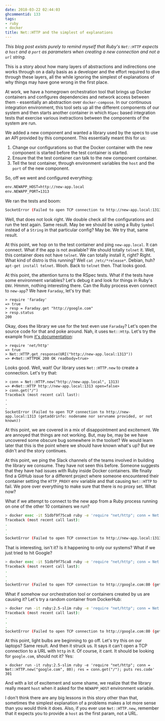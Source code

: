 ```yaml
---
date: 2018-03-22 02:44:03
ghcommentid: 133
tags:
- ruby
- docker
title: Net::HTTP and the simplest of explanations
---
```


_This blog post exists purely to remind myself that Ruby's `Net::HTTP` expects a `host` and a `port` as parameters when creating a new connection and not a `url` string._

This is a story about how many layers of abstractions and indirections one works through on a daily basis as a developer and the effort required to dive through these layers, all the while ignoring the simplest of explanations of why things may have gone wrong in the first place.

At work, we have a homegrown orchestration tool that brings up Docker containers and configures dependencies and network access between them - essentially an abstraction over `docker-compose`. In our continuous integration environment, this tool sets up all the different components of our system and then starts another container in which `RSpec` based integration tests that exercise various inetractions between the components of the system are run.

We added a new component and wanted a library used by the specs to use an API provided by this component. This essentially meant this for us:

1. Change our configurations so that the Docker container with the new component is started before the test container is started.
1. Ensure that the test container can talk to the new component container.
1. Tell the test container, through environment variables the `host` and the `port` of the new component.

So, off we went and configured everything:

```bash
env.NEWAPP_HOST=http://new-app.local
env.NEWAPP_PORT=1313
```

We ran the tests and boom:

```bash
SocketError (Failed to open TCP connection to http://new-app.local:1313 (getaddrinfo: nodename nor servname provided, or not known))
```

Well, that does not look right. We double check all the configurations and run the test again. Same result. May be we should be using a Ruby `Symbol` instead of a `String` in that particular config? May be. We try that, same result. 

At this point, we hop on to the test container and ping `new-app.local`. It can connect.
What if the app is not available? We should totally `telnet` it. Well, this container does not have `telnet`. We can totally install it, right? Right. What kind of distro is this running? Well `cat /etc/*release*`. Debian, huh? `apt-get install telnet`. Wooh. Back to `telnet` then. That looks good.

At this point, the attention turns to the RSpec tests. What if the tests have some environment variables? Let's debug it and look for things in Ruby's `ENV`. Hmmm, nothing interesting there. Can the Ruby process even connect to `new-app`? We have `Faraday`, let's try that:
```irb
> require 'faraday'
=> true
> resp = Faraday.get "http://google.com"
> resp.status
200
```

Okay, does the library we use for the test even use `Faraday`? Let's open the source code for that and poke around. Nah, it uses `Net::Http`. Let's try the example from [it's documentation](https://ruby-doc.org/stdlib-2.5.0/libdoc/net/http/rdoc/Net/HTTP.html):
```irb
> require 'net/http'
=> true
> Net::HTTP.get_response(URI("http://new-app.local:1313"))
=> #<Net::HTTPOK 200 OK readbody=true>
```
Looks good. Well, wait! Our library uses `Net::HTTP.new` to create a connection. Let's try that:
```irb
> conn = Net::HTTP.new("http://new-app.local", 1313)
=> #<Net::HTTP http://new-app.local:1313 open=false>
> conn.get("/")
Traceback (most recent call last):
.
.
.
SocketError (Failed to open TCP connection to http://new-app.local:1313 (getaddrinfo: nodename nor servname provided, or not known))
```
At this point, we are covered in a mix of disappointment and excitement. We are annoyed that things are not working. But, may be, may be we have uncovered some obscure bug somewhere in the toolset? We would learn later that this is the point where we should have known what's up? But we didn't and the story continues.

At this point, we ping the Slack channels of the teams involved in building the library we consume. They have not seen this before. Someone suggests that they have had issues with Ruby inside Docker containers. We finally find a GitHub issue for a different project where someone encountered their container setting the `HTTP_PROXY` env variable and that causing `Net::HTTP` to fail. We pore over everything to make sure that there is no proxy set. What now?

What if we attempt to connect to the new app from a Ruby process running on one of the other 10 containers we run?

```bash
> docker exec -it 51dbf9f75ca8 ruby -e 'require "net/http"; conn = Net::HTTP.new("http://new-app.local", 1313); conn.get("/")'
Traceback (most recent call last):
.
.
.
SocketError (Failed to open TCP connection to http://new-app.local:1313 (getaddrinfo: nodename nor servname provided, or not known))
```

That is interesting, isn't it? Is it happening to only our systems? What if we just tried to hit Google?

```bash
> docker exec -it 51dbf9f75ca8 ruby -e 'require "net/http"; conn = Net::HTTP.new("http://google.com", 80); conn.get("/")'
Traceback (most recent call last):
.
.
.
SocketError (Failed to open TCP connection to http://google.com:80 (getaddrinfo: nodename nor servname provided, or not known))
```

What if somehow our orchestration tool or containers created by us are causing it? Let's try a random container from DockerHub:

```bash
> docker run -it ruby:2.5-slim ruby -e 'require "net/http"; conn = Net::HTTP.new("http://google.com",80); conn.get("/")'
Traceback (most recent call last):
.
.
.
SocketError (Failed to open TCP connection to http://google.com:80 (getaddrinfo: nodename nor servname provided, or not known))
```

At this point, light bulbs are beginning to go off. Let's try this on our laptops? Same result. And then it struck us. It says it can't open a TCP connection to a URL with `http` in it.  Of course, it cant. It should be looking for `google.com`, should not it? Yes:

```irb
> docker run -it ruby:2.5-slim ruby -e 'require "net/http"; conn = Net::HTTP.new("google.com", 80); res = conn.get("/"); puts res.code'
301
```

And with a lot of excitement and some shame, we realize that the library really meant `host` when it asked for the `NEWAPP_HOST` environment variable.

I don't think there are any big lessons in this story other than that, sometimes the simplest explanation of a problems makes a lot more sense than you would think it does. Also, if you ever use `Net::HTTP.new`, remember that it expects you to provide a `host` as the first param, not a URL.